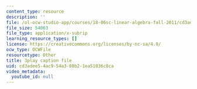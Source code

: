 ```yaml
---
content_type: resource
description: ''
file: /ol-ocw-studio-app/courses/18-06sc-linear-algebra-fall-2011/cd3adee54ac954a380b21ea51036c8ca_0h43aV4aH7I.vtt
file_size: 54063
file_type: application/x-subrip
learning_resource_types: []
license: https://creativecommons.org/licenses/by-nc-sa/4.0/
ocw_type: OCWFile
resourcetype: Other
title: 3play caption file
uid: cd3adee5-4ac9-54a3-80b2-1ea51036c8ca
video_metadata:
  youtube_id: null
---
```

